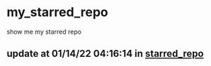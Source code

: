 # my_starred_repo
show me my starred repo

update at 01/14/22 04:16:14 in [starred_repo](./index.html)
---

